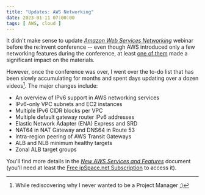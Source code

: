 ```yaml
---
title: "Updates: AWS Networking"
date: 2023-01-11 07:00:00
tags: [ AWS, cloud ]
---
```

It didn't make sense to update *[Amazon Web Services Networking](https://www.ipspace.net/Amazon_Web_Services_Networking)* webinar before the re:Invent conference -- even though AWS introduced only a few networking features during the conference, at least [one of them](/2022/12/quick-look-aws-srd/) made a significant impact on the materials.

However, once the conference was over, I went over the to-do list that has been slowly accumulating for months and spent days updating over a dozen videos[^PM]. The major changes include:
<!--more-->
[^PM]: While rediscovering why I never wanted to be a Project Manager ;)

* An overview of IPv6 support in AWS networking services
* IPv6-only VPC subnets and EC2 instances
* Multiple IPv6 CIDR blocks per VPC
* Multiple default gateway router IPv6 addresses
* Elastic Network Adapter (ENA) Express and SRD
* NAT64 in NAT Gateway and DNS64 in Route 53
* Intra-region peering of AWS Transit Gateways
* ALB and NLB minimum healthy targets
* Zonal ALB target groups

You'll find more details in the _[New AWS Services and Features](https://my.ipspace.net/bin/get/AWSNET/AWS-Update.md?doccode=AWSNET)_ document (you'll need at least the [Free ipSpace.net Subscription](https://www.ipspace.net/Subscription/Free) to access it).